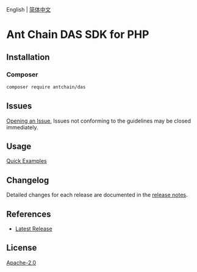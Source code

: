 English | [简体中文](README-CN.md)

# Ant Chain DAS SDK for PHP

## Installation

### Composer

```bash
composer require antchain/das
```

## Issues

[Opening an Issue](https://github.com/alipay/antchain-openapi-prod-sdk/issues/new), Issues not conforming to the guidelines may be closed immediately.

## Usage

[Quick Examples](https://github.com/alipay/antchain-openapi-prod-sdk/blob/master/docs/0-Examples-EN.md#quick-examples)

## Changelog

Detailed changes for each release are documented in the [release notes](./ChangeLog.txt).

## References

* [Latest Release](https://github.com/antchain-openapi-sdk-php)

## License

[Apache-2.0](http://www.apache.org/licenses/LICENSE-2.0)

